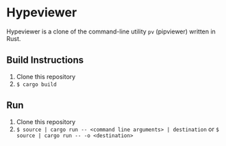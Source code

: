 # Hypeviewer

Hypeviewer is a clone of the command-line utility `pv` (pipviewer) written in Rust.

## Build Instructions
1. Clone this repository
2. `$ cargo build`

## Run
1. Clone this repository
2. `$ source | cargo run -- <command line arguments> | destination` or `$ source | cargo run -- -o <destination>`

